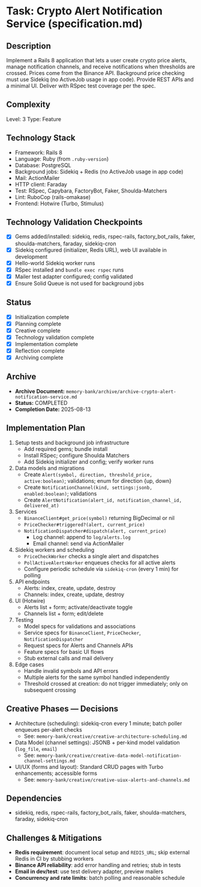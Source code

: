 # Task: Crypto Alert Notification Service (specification.md)

## Description
Implement a Rails 8 application that lets a user create crypto price alerts, manage notification channels, and receive notifications when thresholds are crossed. Prices come from the Binance API. Background price checking must use Sidekiq (no ActiveJob usage in app code). Provide REST APIs and a minimal UI. Deliver with RSpec test coverage per the spec.

## Complexity
Level: 3
Type: Feature

## Technology Stack
- Framework: Rails 8
- Language: Ruby (from `.ruby-version`)
- Database: PostgreSQL
- Background jobs: Sidekiq + Redis (no ActiveJob usage in app code)
- Mail: ActionMailer
- HTTP client: Faraday
- Test: RSpec, Capybara, FactoryBot, Faker, Shoulda-Matchers
- Lint: RuboCop (rails-omakase)
- Frontend: Hotwire (Turbo, Stimulus)

## Technology Validation Checkpoints
- [x] Gems added/installed: sidekiq, redis, rspec-rails, factory_bot_rails, faker, shoulda-matchers, faraday, sidekiq-cron
- [x] Sidekiq configured (initializer, Redis URL), web UI available in development
- [x] Hello-world Sidekiq worker runs
- [x] RSpec installed and `bundle exec rspec` runs
- [x] Mailer test adapter configured; config validated
- [x] Ensure Solid Queue is not used for background jobs

## Status
- [x] Initialization complete
- [x] Planning complete
- [x] Creative complete
- [x] Technology validation complete
- [x] Implementation complete
- [x] Reflection complete
- [x] Archiving complete

## Archive
- **Archive Document:** `memory-bank/archive/archive-crypto-alert-notification-service.md`
- **Status:** COMPLETED
- **Completion Date:** 2025-08-13

## Implementation Plan
1. Setup tests and background job infrastructure
   - Add required gems; bundle install
   - Install RSpec; configure Shoulda Matchers
   - Add Sidekiq initializer and config; verify worker runs
2. Data models and migrations
   - Create `Alert(symbol, direction, threshold_price, active:boolean)`; validations; enum for direction {up, down}
   - Create `NotificationChannel(kind, settings:jsonb, enabled:boolean)`; validations
   - Create `AlertNotification(alert_id, notification_channel_id, delivered_at)`
3. Services
   - `BinanceClient#get_price(symbol)` returning BigDecimal or nil
   - `PriceChecker#triggered?(alert, current_price)`
   - `NotificationDispatcher#dispatch(alert, current_price)`
     - Log channel: append to `log/alerts.log`
     - Email channel: send via ActionMailer
4. Sidekiq workers and scheduling
   - `PriceCheckWorker` checks a single alert and dispatches
   - `PollActiveAlertsWorker` enqueues checks for all active alerts
   - Configure periodic schedule via `sidekiq-cron` (every 1 min) for polling
5. API endpoints
   - Alerts: index, create, update, destroy
   - Channels: index, create, update, destroy
6. UI (Hotwire)
   - Alerts list + form; activate/deactivate toggle
   - Channels list + form; edit/delete
7. Testing
   - Model specs for validations and associations
   - Service specs for `BinanceClient`, `PriceChecker`, `NotificationDispatcher`
   - Request specs for Alerts and Channels APIs
   - Feature specs for basic UI flows
   - Stub external calls and mail delivery
8. Edge cases
   - Handle invalid symbols and API errors
   - Multiple alerts for the same symbol handled independently
   - Threshold crossed at creation: do not trigger immediately; only on subsequent crossing

## Creative Phases — Decisions
- Architecture (scheduling): sidekiq-cron every 1 minute; batch poller enqueues per-alert checks
  - See: `memory-bank/creative/creative-architecture-scheduling.md`
- Data Model (channel settings): JSONB + per-kind model validation (`log_file`, `email`)
  - See: `memory-bank/creative/creative-data-model-notification-channel-settings.md`
- UI/UX (forms and layout): Standard CRUD pages with Turbo enhancements; accessible forms
  - See: `memory-bank/creative/creative-uiux-alerts-and-channels.md`

## Dependencies
- sidekiq, redis, rspec-rails, factory_bot_rails, faker, shoulda-matchers, faraday, sidekiq-cron

## Challenges & Mitigations
- **Redis requirement**: document local setup and `REDIS_URL`; skip external Redis in CI by stubbing workers
- **Binance API reliability**: add error handling and retries; stub in tests
- **Email in dev/test**: use test delivery adapter, preview mailers
- **Concurrency and rate limits**: batch polling and reasonable schedule
